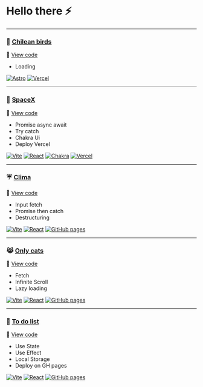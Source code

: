 # Hello there ⚡



***
### 🐤 [Chilean birds](https://chilean-birds.vercel.app)
🔸 [View code](https://github.com/cabp393/chilean-birds)

+ Loading

[![Astro](https://img.shields.io/badge/-astro-%23171424?style=flat&logo=astro)](https://chilean-birds.vercel.app)
[![Vercel](https://img.shields.io/badge/vercel-%23000000.svg?style=flat&logo=vercel&logoColor=white)](https://chilean-birds.vercel.app)

***
### 🚀 [SpaceX](https://spacex-drab.vercel.app)
🔸 [View code](https://github.com/cabp393/spacex)

+ Promise async await
+ Try catch
+ Chakra Ui
+ Deploy Vercel


[![Vite](https://img.shields.io/badge/vite-%23646CFF.svg?style=flat&logo=vite&logoColor=yellow)](https://spacex-drab.vercel.app)
[![React](https://img.shields.io/badge/react-%2320232a.svg?style=flat&logo=react&logoColor=%2361DAFB)](https://spacex-drab.vercel.app)
[![Chakra](https://img.shields.io/badge/chakra-%234ED1C5.svg?style=flat&logo=chakraui&logoColor=white)](https://spacex-drab.vercel.app)
[![Vercel](https://img.shields.io/badge/vercel-%23000000.svg?style=flat&logo=vercel&logoColor=white)](https://spacex-drab.vercel.app)

***
### ☔ [Clima](cabp393.github.io/clima/)
🔸 [View code](https://github.com/cabp393/clima)

+ Input fetch
+ Promise then catch
+ Destructuring


[![Vite](https://img.shields.io/badge/vite-%23646CFF.svg?style=flat&logo=vite&logoColor=yellow)](https://cabp393.github.io/clima/)
[![React](https://img.shields.io/badge/react-%2320232a.svg?style=flat&logo=react&logoColor=%2361DAFB)](https://cabp393.github.io/clima/)
[![GitHub pages](https://img.shields.io/badge/gh%20pages-%23121011.svg?style=flat&logo=github&logoColor=white)](https://cabp393.github.io/clima/)

***
### 😹 [Only cats](https://cabp393.github.io/onlycats/)
🔸 [View code](https://github.com/cabp393/onlycats)

+ Fetch
+ Infinite Scroll
+ Lazy loading


[![Vite](https://img.shields.io/badge/vite-%23646CFF.svg?style=flat&logo=vite&logoColor=yellow)](https://cabp393.github.io/onlycats/)
[![React](https://img.shields.io/badge/react-%2320232a.svg?style=flat&logo=react&logoColor=%2361DAFB)](https://cabp393.github.io/onlycats/)
[![GitHub pages](https://img.shields.io/badge/gh%20pages-%23121011.svg?style=flat&logo=github&logoColor=white)](https://cabp393.github.io/onlycats/)


***
### 📝 [To do list](https://cabp393.github.io/todolist/)
🔸 [View code](https://github.com/cabp393/todolist)

+ Use State
+ Use Effect
+ Local Storage
+ Deploy on GH pages


[![Vite](https://img.shields.io/badge/vite-%23646CFF.svg?style=flat&logo=vite&logoColor=yellow)](https://cabp393.github.io/todolist/)
[![React](https://img.shields.io/badge/react-%2320232a.svg?style=flat&logo=react&logoColor=%2361DAFB)](https://cabp393.github.io/todolist/)
[![GitHub pages](https://img.shields.io/badge/gh%20pages-%23121011.svg?style=flat&logo=github&logoColor=white)](https://cabp393.github.io/todolist/)




